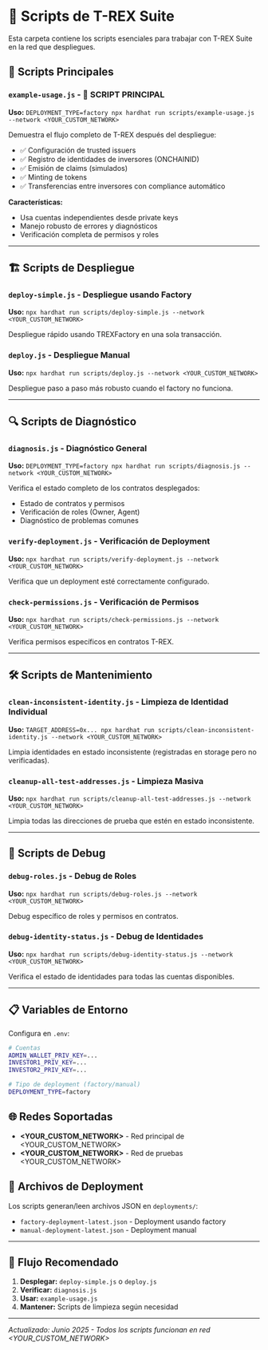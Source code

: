 # 📁 Scripts de T-REX Suite

Esta carpeta contiene los scripts esenciales para trabajar con T-REX Suite en la red que despliegues.

## 🚀 Scripts Principales

### **`example-usage.js`** - 🎯 SCRIPT PRINCIPAL
**Uso:** `DEPLOYMENT_TYPE=factory npx hardhat run scripts/example-usage.js --network <YOUR_CUSTOM_NETWORK>`

Demuestra el flujo completo de T-REX después del despliegue:
- ✅ Configuración de trusted issuers
- ✅ Registro de identidades de inversores (ONCHAINID)
- ✅ Emisión de claims (simulados)
- ✅ Minting de tokens
- ✅ Transferencias entre inversores con compliance automático

**Características:**
- Usa cuentas independientes desde private keys
- Manejo robusto de errores y diagnósticos
- Verificación completa de permisos y roles

---

## 🏗️ Scripts de Despliegue

### **`deploy-simple.js`** - Despliegue usando Factory
**Uso:** `npx hardhat run scripts/deploy-simple.js --network <YOUR_CUSTOM_NETWORK>`

Despliegue rápido usando TREXFactory en una sola transacción.

### **`deploy.js`** - Despliegue Manual
**Uso:** `npx hardhat run scripts/deploy.js --network <YOUR_CUSTOM_NETWORK>`

Despliegue paso a paso más robusto cuando el factory no funciona.

---

## 🔍 Scripts de Diagnóstico

### **`diagnosis.js`** - Diagnóstico General
**Uso:** `DEPLOYMENT_TYPE=factory npx hardhat run scripts/diagnosis.js --network <YOUR_CUSTOM_NETWORK>`

Verifica el estado completo de los contratos desplegados:
- Estado de contratos y permisos
- Verificación de roles (Owner, Agent)
- Diagnóstico de problemas comunes

### **`verify-deployment.js`** - Verificación de Deployment
**Uso:** `npx hardhat run scripts/verify-deployment.js --network <YOUR_CUSTOM_NETWORK>`

Verifica que un deployment esté correctamente configurado.

### **`check-permissions.js`** - Verificación de Permisos
**Uso:** `npx hardhat run scripts/check-permissions.js --network <YOUR_CUSTOM_NETWORK>`

Verifica permisos específicos en contratos T-REX.

---

## 🛠️ Scripts de Mantenimiento

### **`clean-inconsistent-identity.js`** - Limpieza de Identidad Individual
**Uso:** `TARGET_ADDRESS=0x... npx hardhat run scripts/clean-inconsistent-identity.js --network <YOUR_CUSTOM_NETWORK>`

Limpia identidades en estado inconsistente (registradas en storage pero no verificadas).

### **`cleanup-all-test-addresses.js`** - Limpieza Masiva
**Uso:** `npx hardhat run scripts/cleanup-all-test-addresses.js --network <YOUR_CUSTOM_NETWORK>`

Limpia todas las direcciones de prueba que estén en estado inconsistente.

---

## 🐛 Scripts de Debug

### **`debug-roles.js`** - Debug de Roles
**Uso:** `npx hardhat run scripts/debug-roles.js --network <YOUR_CUSTOM_NETWORK>`

Debug específico de roles y permisos en contratos.

### **`debug-identity-status.js`** - Debug de Identidades
**Uso:** `npx hardhat run scripts/debug-identity-status.js --network <YOUR_CUSTOM_NETWORK>`

Verifica el estado de identidades para todas las cuentas disponibles.

---

## 📋 Variables de Entorno

Configura en `.env`:
```bash
# Cuentas
ADMIN_WALLET_PRIV_KEY=...
INVESTOR1_PRIV_KEY=...
INVESTOR2_PRIV_KEY=...

# Tipo de deployment (factory/manual)
DEPLOYMENT_TYPE=factory
```

## 🌐 Redes Soportadas

- **<YOUR_CUSTOM_NETWORK>** - Red principal de <YOUR_CUSTOM_NETWORK>
- **<YOUR_CUSTOM_NETWORK>** - Red de pruebas <YOUR_CUSTOM_NETWORK>

## 📁 Archivos de Deployment

Los scripts generan/leen archivos JSON en `deployments/`:
- `factory-deployment-latest.json` - Deployment usando factory
- `manual-deployment-latest.json` - Deployment manual

---

## 🎯 Flujo Recomendado

1. **Desplegar:** `deploy-simple.js` o `deploy.js`
2. **Verificar:** `diagnosis.js`
3. **Usar:** `example-usage.js`
4. **Mantener:** Scripts de limpieza según necesidad

---

*Actualizado: Junio 2025 - Todos los scripts funcionan en red <YOUR_CUSTOM_NETWORK>*
